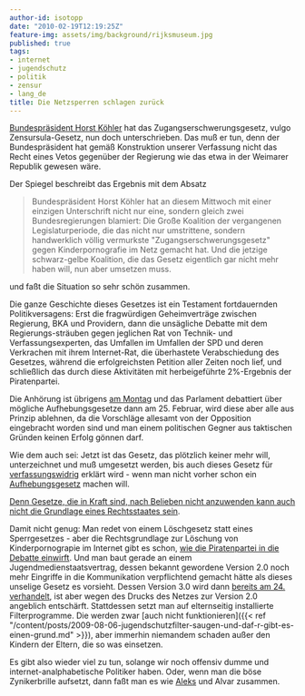 ```yaml
---
author-id: isotopp
date: "2010-02-19T12:19:25Z"
feature-img: assets/img/background/rijksmuseum.jpg
published: true
tags:
- internet
- jugendschutz
- politik
- zensur
- lang_de
title: Die Netzsperren schlagen zurück
---
```

[Bundespräsident Horst Köhler](http://www.spiegel.de/netzwelt/netzpolitik/0,1518,678608,00.html)
hat das Zugangserschwerungsgesetz, vulgo Zensursula-Gesetz, nun doch
unterschrieben. Das muß er tun, denn der Bundespräsident hat gemäß
Konstruktion unserer Verfassung nicht das Recht eines Vetos gegenüber der
Regierung wie das etwa in der Weimarer Republik gewesen wäre.

Der Spiegel beschreibt das Ergebnis mit dem Absatz 

> Bundespräsident Horst Köhler hat an diesem Mittwoch mit einer einzigen
> Unterschrift nicht nur eine, sondern gleich zwei Bundesregierungen
> blamiert: Die Große Koalition der vergangenen Legislaturperiode, die das
> nicht nur umstrittene, sondern handwerklich völlig vermurkste
> "Zugangserschwerungsgesetz" gegen Kinderpornografie im Netz gemacht hat.
> Und die jetzige schwarz-gelbe Koalition, die das Gesetz eigentlich gar
> nicht mehr haben will, nun aber umsetzen muss.

und faßt die Situation so sehr schön zusammen.

Die ganze Geschichte dieses Gesetzes ist ein Testament fortdauernden
Politikversagens: Erst die fragwürdigen Geheimverträge zwischen Regierung,
BKA und Providern, dann die unsägliche Debatte mit dem Regierungs-sträuben
gegen jeglichen Rat von Technik- und Verfassungsexperten, das Umfallen im
Umfallen der SPD und deren Verkrachen mit ihrem Internet-Rat, die
überhastete Verabschiedung des Gesetzes, während die erfolgreichsten
Petition aller Zeiten noch lief, und schließlich das durch diese Aktivitäten
mit herbeigeführte 2%-Ergebnis der Piratenpartei. 

Die Anhörung ist übrigens
[am Montag](http://www.netzpolitik.org/2010/bundespraesident-hat-zugangserschwerungsgesetz-unterschrieben/)
und das Parlament debattiert über mögliche Aufhebungsgesetze dann am 25.
Februar, wird diese aber alle aus Prinzip ablehnen, da die Vorschläge
allesamt von der Opposition eingebracht worden sind und man einem
politischen Gegner aus taktischen Gründen keinen Erfolg gönnen darf.

Wie dem auch sei: Jetzt ist das Gesetz, das plötzlich keiner mehr will,
unterzeichnet und muß umgesetzt werden, bis auch dieses Gesetz für
[verfassungswidrig](http://ak-zensur.de/2010/02/unterzeichnung.html) erklärt
wird - wenn man nicht vorher schon ein
[Aufhebungsgesetz](http://www.internet-law.de/2010/02/bundesprasident-unterzeichnet.html)
machen will.

[Denn Gesetze, die in Kraft sind, nach Belieben nicht anzuwenden kann auch nicht die Grundlage eines Rechtsstaates sein](http://www.bfdi.bund.de/bfdi_forum/showthread.php?s=2ec824f5fbb912c41904e8a68cb0a436&p=4952#post4952).

Damit nicht genug: Man redet von einem Löschgesetz statt eines Sperrgesetzes -
aber die Rechtsgrundlage zur Löschung von Kinderpornograpie im Internet
gibt es schon,
[wie die Piratenpartei in die Debatte einwirft](http://www.netzpolitik.org/2010/piratenpartei-loeschen-von-kinderpornographie-ueberfluessig/).
Und man baut gerade an einem Jugendmedienstaatsvertrag, dessen bekannt
gewordene Version 2.0 noch mehr Eingriffe in die Kommunikation verpflichtend
gemacht hätte als dieses unselige Gesetz es vorsieht. Dessen Version 3.0
wird dann
[bereits am 24. verhandelt](http://www.golem.de/1002/73237.html), ist aber
wegen des Drucks des Netzes zur Version 2.0 angeblich entschärft.
Stattdessen setzt man auf elternseitig installierte Filterprogramme. Die
werden zwar
[auch nicht funktionieren]({{< ref "/content/posts/2009-08-06-jugendschutzfilter-saugen-und-daf-r-gibt-es-einen-grund.md" >}}), 
aber immerhin niemandem schaden außer den Kindern der Eltern, die so was
einsetzen.

Es gibt also wieder viel zu tun, solange wir noch offensiv dumme und
internet-analphabetische Politiker haben. Oder, wenn man die böse
Zynikerbrille aufsetzt, dann faßt man es wie
[Aleks](http://oerks.de/blog/2010/02/19/) und Alvar zusammen.
